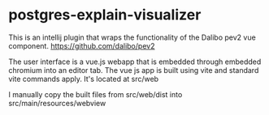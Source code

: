 # postgres-explain-visualizer

This is an intellij plugin that wraps the functionality of the Dalibo pev2 vue component. https://github.com/dalibo/pev2


The user interface is a vue.js webapp that is embedded through embedded chromium into an editor tab. The vue js app is
built using vite and standard vite commands apply. It's located at src/web

I manually copy the built files from src/web/dist into src/main/resources/webview